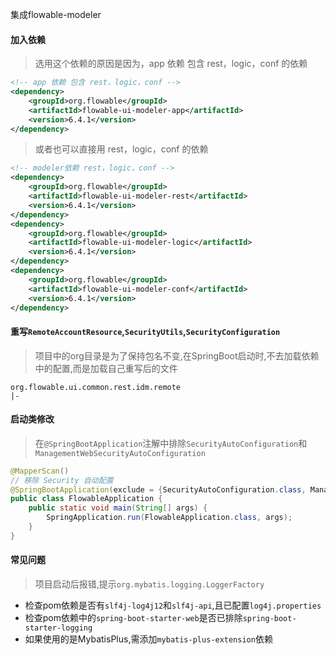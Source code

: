 集成flowable-modeler

#### 加入依赖
> 选用这个依赖的原因是因为，app 依赖 包含 rest，logic，conf 的依赖
```xml
<!-- app 依赖 包含 rest，logic，conf -->
<dependency>
    <groupId>org.flowable</groupId>
    <artifactId>flowable-ui-modeler-app</artifactId>
    <version>6.4.1</version>
</dependency>
```
> 或者也可以直接用 rest，logic，conf 的依赖
```xml
<!-- modeler依赖 rest，logic，conf -->
<dependency>
    <groupId>org.flowable</groupId>
    <artifactId>flowable-ui-modeler-rest</artifactId>
    <version>6.4.1</version>
</dependency>
<dependency>
    <groupId>org.flowable</groupId>
    <artifactId>flowable-ui-modeler-logic</artifactId>
    <version>6.4.1</version>
</dependency>
<dependency>
    <groupId>org.flowable</groupId>
    <artifactId>flowable-ui-modeler-conf</artifactId>
    <version>6.4.1</version>
</dependency>
```

#### 重写`RemoteAccountResource`,`SecurityUtils`,`SecurityConfiguration`
> 项目中的org目录是为了保持包名不变,在SpringBoot启动时,不去加载依赖中的配置,而是加载自己重写后的文件
```shell script
org.flowable.ui.common.rest.idm.remote
|-
```





#### 启动类修改
> 在`@SpringBootApplication`注解中排除`SecurityAutoConfiguration`和`ManagementWebSecurityAutoConfiguration`
```java
@MapperScan()
// 移除 Security 自动配置
@SpringBootApplication(exclude = {SecurityAutoConfiguration.class, ManagementWebSecurityAutoConfiguration.class})
public class FlowableApplication {
    public static void main(String[] args) {
        SpringApplication.run(FlowableApplication.class, args);
    }
}
```


#### 常见问题
> 项目启动后报错,提示`org.mybatis.logging.LoggerFactory`
- 检查pom依赖是否有`slf4j-log4j12`和`slf4j-api`,且已配置`log4j.properties`
- 检查pom依赖中的`spring-boot-starter-web`是否已排除`spring-boot-starter-logging`
- 如果使用的是MybatisPlus,需添加`mybatis-plus-extension`依赖